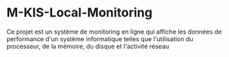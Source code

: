 # M-KIS-Local-Monitoring
 Ce projet est un système de monitoring en ligne qui affiche les données de performance d'un système informatique telles que l'utilisation du processeur, de la mémoire, du disque et l'activité réseau
